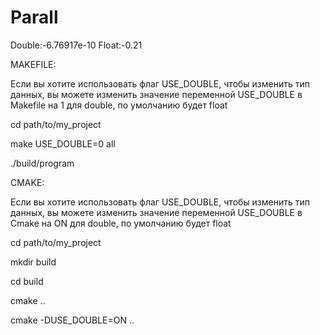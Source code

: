 # Parall
Double:-6.76917e-10
Float:-0.21

MAKEFILE:

Если вы хотите использовать флаг USE_DOUBLE, чтобы изменить тип данных, вы можете изменить значение переменной USE_DOUBLE в Makefile на 1 для double, по умолчанию будет float

cd path/to/my_project

make USE_DOUBLE=0 all

./build/program






CMAKE:

Если вы хотите использовать флаг USE_DOUBLE, чтобы изменить тип данных, вы можете изменить значение переменной USE_DOUBLE в Cmake на ON для double, по умолчанию будет float

cd path/to/my_project

mkdir build

cd build

cmake ..

cmake -DUSE_DOUBLE=ON ..
